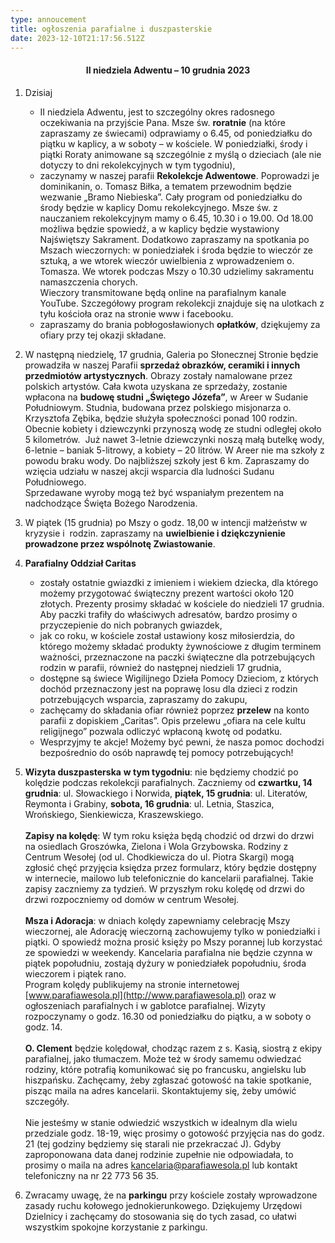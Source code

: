 ```yaml
---
type: annoucement
title: ogłoszenia parafialne i duszpasterskie
date: 2023-12-10T21:17:56.512Z
---
```

<h4 style="text-align:center;">II niedziela Adwentu – 10 grudnia 2023</h4>

1. Dzisiaj

   * II niedziela Adwentu, jest to szczególny okres radosnego oczekiwania na przyjście Pana. Msze św. **roratnie** (na które zapraszamy ze świecami) odprawiamy o 6.45, od poniedziałku do piątku w kaplicy, a w soboty – w kościele. W poniedziałki, środy i piątki Roraty animowane są szczególnie z myślą o dzieciach (ale nie dotyczy to dni rekolekcyjnych w tym tygodniu),
   * zaczynamy w naszej parafii **Rekolekcje Adwentowe**. Poprowadzi je dominikanin, o. Tomasz Biłka, a tematem przewodnim będzie wezwanie „Bramo Niebieska”. Cały program od poniedziałku do środy będzie w kaplicy Domu rekolekcyjnego. Msze św. z nauczaniem rekolekcyjnym mamy o 6.45, 10.30 i o 19.00. Od 18.00 możliwa będzie spowiedź, a w kaplicy będzie wystawiony Najświętszy Sakrament. Dodatkowo zapraszamy na spotkania po Mszach wieczornych: w poniedziałek i środa będzie to wieczór ze sztuką, a we wtorek wieczór uwielbienia z wprowadzeniem o. Tomasza. We wtorek podczas Mszy o 10.30 udzielimy sakramentu namaszczenia chorych.\
     Wieczory transmitowane będą online na parafialnym kanale YouTube. Szczegółowy program rekolekcji znajduje się na ulotkach z tyłu kościoła oraz na stronie www i facebooku.
   * zapraszamy do brania pobłogosławionych **opłatków**, dziękujemy za ofiary przy tej okazji składane.
2. W następną niedzielę, 17 grudnia, Galeria po Słonecznej Stronie będzie prowadziła w naszej Parafii **sprzedaż obrazków, ceramiki i innych przedmiotów artystycznych**. Obrazy zostały namalowane przez polskich artystów. Cała kwota uzyskana ze sprzedaży, zostanie wpłacona na **budowę studni „Świętego Józefa”**, w Areer w Sudanie Południowym. Studnia, budowana przez polskiego misjonarza o. Krzysztofa Zębika, będzie służyła społeczności ponad 100 rodzin.  Obecnie kobiety i dziewczynki przynoszą wodę ze studni odległej około 5 kilometrów.  Już nawet 3-letnie dziewczynki noszą małą butelkę wody, 6-letnie – baniak 5-litrowy, a kobiety – 20 litrów. W Areer nie ma szkoły z powodu braku wody. Do najbliższej szkoły jest 6 km. Zapraszamy do wzięcia udziału w naszej akcji wsparcia dla ludności Sudanu Południowego. \
   Sprzedawane wyroby mogą też być wspaniałym prezentem na nadchodzące Święta Bożego Narodzenia. 
3. W piątek (15 grudnia) po Mszy o godz. 18,00 w intencji małżeństw w kryzysie i  rodzin. zapraszamy na **uwielbienie i dziękczynienie prowadzone przez wspólnotę Zwiastowanie**.
4. **Parafialny Oddział Caritas**

   * zostały ostatnie gwiazdki z imieniem i wiekiem dziecka, dla którego możemy przygotować świąteczny prezent wartości około 120 złotych. Prezenty prosimy składać w kościele do niedzieli 17 grudnia. Aby paczki trafiły do właściwych adresatów, bardzo prosimy o przyczepienie do nich pobranych gwiazdek,
   * jak co roku, w kościele został ustawiony kosz miłosierdzia, do którego możemy składać produkty żywnościowe z długim terminem ważności, przeznaczone na paczki świąteczne dla potrzebujących rodzin w parafii, również do następnej niedzieli 17 grudnia,
   * dostępne są świece Wigilijnego Dzieła Pomocy Dzieciom, z których dochód przeznaczony jest na poprawę losu dla dzieci z rodzin potrzebujących wsparcia, zapraszamy do zakupu,
   * zachęcamy do składania ofiar również poprzez **przelew** na konto parafii z dopiskiem „Caritas”. Opis przelewu „ofiara na cele kultu religijnego” pozwala odliczyć wpłaconą kwotę od podatku.
   * Wesprzyjmy te akcje! Możemy być pewni, że nasza pomoc dochodzi bezpośrednio do osób naprawdę tej pomocy potrzebujących!
5. **Wizyta duszpasterska** **w tym tygodniu**: nie będziemy chodzić po kolędzie podczas rekolekcji parafialnych. Zaczniemy od **czwartku, 14 grudnia**: ul. Słowackiego i Norwida, **piątek, 15 grudnia**: ul. Literatów, Reymonta i Grabiny, **sobota, 16 grudnia**: ul. Letnia, Staszica, Wrońskiego, Sienkiewicza, Kraszewskiego.\
   \
   **Zapisy na kolędę**: W tym roku księża będą chodzić od drzwi do drzwi na osiedlach Groszówka, Zielona i Wola Grzybowska. Rodziny z Centrum Wesołej (od ul. Chodkiewicza do ul. Piotra Skargi) mogą zgłosić chęć przyjęcia księdza przez formularz, który będzie dostępny w internecie, mailowo lub telefonicznie do kancelarii parafialnej. Takie zapisy zaczniemy za tydzień. W przyszłym roku kolędę od drzwi do drzwi rozpoczniemy od domów w centrum Wesołej.\
   \
   **Msza i Adoracja**: w dniach kolędy zapewniamy celebrację Mszy wieczornej, ale Adorację wieczorną zachowujemy tylko w poniedziałki i piątki. O spowiedź można prosić księży po Mszy porannej lub korzystać ze spowiedzi w weekendy. Kancelaria parafialna nie będzie czynna w piątek popołudniu, zostają dyżury w poniedziałek popołudniu, środa wieczorem i piątek rano.\
   Program kolędy publikujemy na stronie internetowej [www.parafiawesola.pl](http://www.parafiawesola.pl) oraz w ogłoszeniach parafialnych i w gablotce parafialnej. Wizyty rozpoczynamy o godz. 16.30 od poniedziałku do piątku, a w soboty o godz. 14.\
   \
   **O. Clement** będzie kolędował, chodząc razem z s. Kasią, siostrą z ekipy parafialnej, jako tłumaczem. Może też w środy samemu odwiedzać rodziny, które potrafią komunikować się po francusku, angielsku lub hiszpańsku. Zachęcamy, żeby zgłaszać gotowość na takie spotkanie, pisząc maila na adres kancelarii. Skontaktujemy się, żeby umówić szczegóły.\
   \
   Nie jesteśmy w stanie odwiedzić wszystkich w idealnym dla wielu przedziale godz. 18-19, więc prosimy o gotowość przyjęcia nas do godz. 21 (tej godziny będziemy się starali nie przekraczać J). Gdyby zaproponowana data danej rodzinie zupełnie nie odpowiadała, to prosimy o maila na adres [kancelaria@parafiawesola.pl](mailto:kancelaria@parafiawesola.pl) lub kontakt telefoniczny na nr 22 773 56 35.
6. Zwracamy uwagę, że na **parkingu** przy kościele zostały wprowadzone zasady ruchu kołowego jednokierunkowego. Dziękujemy Urzędowi Dzielnicy i zachęcamy do stosowania się do tych zasad, co ułatwi wszystkim spokojne korzystanie z parkingu.

<!--EndFragment-->